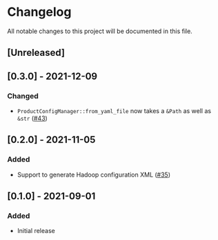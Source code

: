 # Changelog

All notable changes to this project will be documented in this file.

## [Unreleased]

## [0.3.0] - 2021-12-09

### Changed
- `ProductConfigManager::from_yaml_file` now takes a `&Path` as well as `&str` ([#43])

[#43]: https://github.com/stackabletech/product-config/pull/43

## [0.2.0] - 2021-11-05


### Added
- Support to generate Hadoop configuration XML ([#35])
 
[#35]: https://github.com/stackabletech/product-config/pull/35

## [0.1.0] - 2021-09-01

### Added

- Initial release
